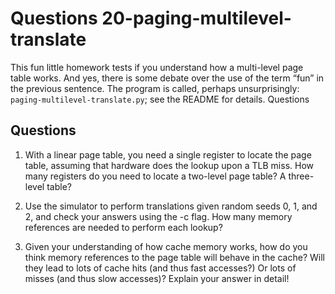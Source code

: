 # Questions 20-paging-multilevel-translate

This fun little homework tests if you understand how a multi-level page table works. And yes, there is some debate over the use of the term “fun” in the previous sentence. The program is called, perhaps unsurprisingly: `paging-multilevel-translate.py`; see the README for details.
Questions

## Questions

1. With a linear page table, you need a single register to locate the page table, assuming that hardware does the lookup upon a TLB miss. How many registers do you need to locate a two-level page table? A three-level table?

1. Use the simulator to perform translations given random seeds 0, 1, and 2, and check your answers using the -c flag. How many memory references are needed to perform each lookup?

1. Given your understanding of how cache memory works, how do you think memory references to the page table will behave in the cache? Will they lead to lots of cache hits (and thus fast accesses?) Or lots of misses (and thus slow accesses)? Explain your answer in detail!
